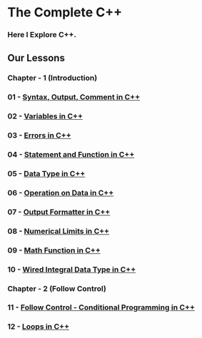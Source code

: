 # The Complete C++

### Here I Explore C++.

## Our Lessons

### Chapter - 1 (Introduction)

### 01 - [Syntax, Output, Comment in C++](<https://github.com/ahm-fahim/the_complete_CplusPlus/tree/main/chapter-1-Introduction/01-syntaxOutputComment>)

### 02 - [Variables in C++](<https://github.com/ahm-fahim/the_complete_CplusPlus/tree/main/chapter-1-Introduction/02-variables>)

### 03 - [Errors in C++](<https://github.com/ahm-fahim/the_complete_CplusPlus/tree/main/chapter-1-Introduction/03-errors>)

### 04 - [Statement and Function in C++](<https://github.com/ahm-fahim/the_complete_CplusPlus/tree/main/chapter-1-Introduction/04-statementAndFuncton>)

### 05 - [Data Type in C++](<https://github.com/ahm-fahim/the_complete_CplusPlus/tree/main/chapter-1-Introduction/05-datatype>)

### 06 - [Operation on Data in C++](<https://github.com/ahm-fahim/the_complete_CplusPlus/tree/main/chapter-1-Introduction/06-operationOnData>)

### 07 - [Output Formatter in C++](<https://github.com/ahm-fahim/the_complete_CplusPlus/tree/main/chapter-1-Introduction/07-outputFormatter_ios_iomanip>)

### 08 - [Numerical Limits in C++](<https://github.com/ahm-fahim/the_complete_CplusPlus/tree/main/chapter-1-Introduction/08-numericLimits>)

### 09 - [Math Function in C++](<https://github.com/ahm-fahim/the_complete_CplusPlus/tree/main/chapter-1-Introduction/09-mathFunction>)

### 10 - [Wired Integral Data Type in C++](<https://github.com/ahm-fahim/the_complete_CplusPlus/tree/main/chapter-1-Introduction/10-wiredIntegralType>)

### Chapter - 2 (Follow Control)

### 11 - [Follow Control - Conditional Programming in C++](<https://github.com/ahm-fahim/the_complete_CplusPlus/tree/main/chapter-2-Follow-Control/11-conditional>)

### 12 - [Loops in C++](<https://github.com/ahm-fahim/the_complete_CplusPlus/tree/main/chapter-2-Follow-Control/12-loops>)
